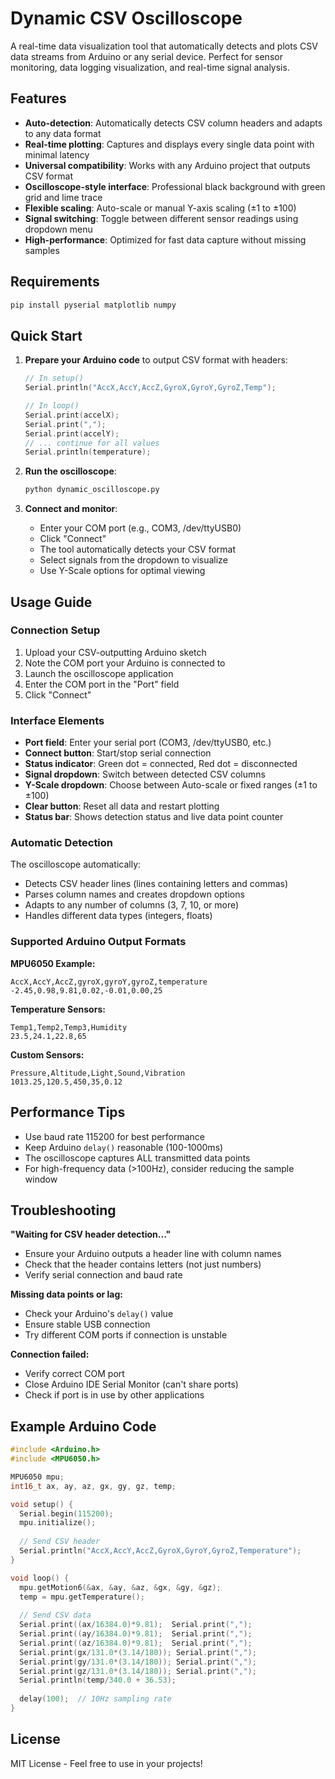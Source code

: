 # Dynamic CSV Oscilloscope

A real-time data visualization tool that automatically detects and plots CSV data streams from Arduino or any serial device. Perfect for sensor monitoring, data logging visualization, and real-time signal analysis.

## Features

- **Auto-detection**: Automatically detects CSV column headers and adapts to any data format
- **Real-time plotting**: Captures and displays every single data point with minimal latency
- **Universal compatibility**: Works with any Arduino project that outputs CSV format
- **Oscilloscope-style interface**: Professional black background with green grid and lime trace
- **Flexible scaling**: Auto-scale or manual Y-axis scaling (±1 to ±100)
- **Signal switching**: Toggle between different sensor readings using dropdown menu
- **High-performance**: Optimized for fast data capture without missing samples

## Requirements

```bash
pip install pyserial matplotlib numpy
```

## Quick Start

1. **Prepare your Arduino code** to output CSV format with headers:
   ```cpp
   // In setup()
   Serial.println("AccX,AccY,AccZ,GyroX,GyroY,GyroZ,Temp");
   
   // In loop()
   Serial.print(accelX);
   Serial.print(",");
   Serial.print(accelY);
   // ... continue for all values
   Serial.println(temperature);
   ```

2. **Run the oscilloscope**:
   ```bash
   python dynamic_oscilloscope.py
   ```

3. **Connect and monitor**:
   - Enter your COM port (e.g., COM3, /dev/ttyUSB0)
   - Click "Connect" 
   - The tool automatically detects your CSV format
   - Select signals from the dropdown to visualize
   - Use Y-Scale options for optimal viewing

## Usage Guide

### Connection Setup
1. Upload your CSV-outputting Arduino sketch
2. Note the COM port your Arduino is connected to
3. Launch the oscilloscope application
4. Enter the COM port in the "Port" field
5. Click "Connect"

### Interface Elements
- **Port field**: Enter your serial port (COM3, /dev/ttyUSB0, etc.)
- **Connect button**: Start/stop serial connection
- **Status indicator**: Green dot = connected, Red dot = disconnected  
- **Signal dropdown**: Switch between detected CSV columns
- **Y-Scale dropdown**: Choose between Auto-scale or fixed ranges (±1 to ±100)
- **Clear button**: Reset all data and restart plotting
- **Status bar**: Shows detection status and live data point counter

### Automatic Detection
The oscilloscope automatically:
- Detects CSV header lines (lines containing letters and commas)
- Parses column names and creates dropdown options
- Adapts to any number of columns (3, 7, 10, or more)
- Handles different data types (integers, floats)

### Supported Arduino Output Formats

**MPU6050 Example:**
```
AccX,AccY,AccZ,gyroX,gyroY,gyroZ,temperature
-2.45,0.98,9.81,0.02,-0.01,0.00,25
```

**Temperature Sensors:**
```
Temp1,Temp2,Temp3,Humidity
23.5,24.1,22.8,65
```

**Custom Sensors:**
```
Pressure,Altitude,Light,Sound,Vibration
1013.25,120.5,450,35,0.12
```

## Performance Tips

- Use baud rate 115200 for best performance
- Keep Arduino `delay()` reasonable (100-1000ms)
- The oscilloscope captures ALL transmitted data points
- For high-frequency data (>100Hz), consider reducing the sample window

## Troubleshooting

**"Waiting for CSV header detection..."**
- Ensure your Arduino outputs a header line with column names
- Check that the header contains letters (not just numbers)
- Verify serial connection and baud rate

**Missing data points or lag:**
- Check your Arduino's `delay()` value
- Ensure stable USB connection
- Try different COM ports if connection is unstable

**Connection failed:**
- Verify correct COM port
- Close Arduino IDE Serial Monitor (can't share ports)
- Check if port is in use by other applications

## Example Arduino Code

```cpp
#include <Arduino.h>
#include <MPU6050.h>

MPU6050 mpu;
int16_t ax, ay, az, gx, gy, gz, temp;

void setup() {
  Serial.begin(115200);
  mpu.initialize();
  
  // Send CSV header
  Serial.println("AccX,AccY,AccZ,GyroX,GyroY,GyroZ,Temperature");
}

void loop() {
  mpu.getMotion6(&ax, &ay, &az, &gx, &gy, &gz);
  temp = mpu.getTemperature();
  
  // Send CSV data
  Serial.print((ax/16384.0)*9.81);  Serial.print(",");
  Serial.print((ay/16384.0)*9.81);  Serial.print(",");
  Serial.print((az/16384.0)*9.81);  Serial.print(",");
  Serial.print(gx/131.0*(3.14/180)); Serial.print(",");
  Serial.print(gy/131.0*(3.14/180)); Serial.print(",");
  Serial.print(gz/131.0*(3.14/180)); Serial.print(",");
  Serial.println(temp/340.0 + 36.53);
  
  delay(100);  // 10Hz sampling rate
}
```

## License

MIT License - Feel free to use in your projects!
